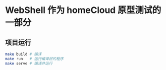 # WebShell 作为 homeCloud 原型测试的一部分

## 项目运行

```bash
make build # 编译
make run   # 运行编译好的程序
make serve # 编译并运行
```